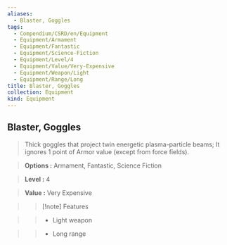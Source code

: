 ```yaml
---
aliases:
  - Blaster, Goggles
tags:
  - Compendium/CSRD/en/Equipment
  - Equipment/Armament
  - Equipment/Fantastic
  - Equipment/Science-Fiction
  - Equipment/Level/4
  - Equipment/Value/Very-Expensive
  - Equipment/Weapon/Light
  - Equipment/Range/Long
title: Blaster, Goggles
collection: Equipment
kind: Equipment
---
```

## Blaster, Goggles    
    
>Thick goggles that project twin energetic plasma-particle beams; It ignores 1 point of Armor value (except from force fields).    
> **Options :** Armament, Fantastic, Science Fiction    
> **Level :** 4    
> **Value :** Very Expensive    
>>[!note] Features    
>> - Light weapon    
>> - Long range